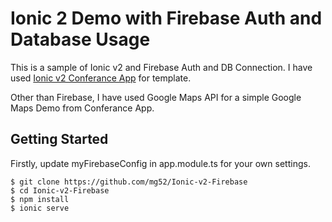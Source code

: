 # Ionic 2 Demo with Firebase Auth and Database Usage

This is a sample of Ionic v2 and Firebase Auth and DB Connection. 
I have used [Ionic v2 Conferance App](https://github.com/driftyco/ionic-conference-app) for template.

Other than Firebase, I have used Google Maps API for a simple Google Maps Demo from Conferance App.

## Getting Started

Firstly, update myFirebaseConfig in app.module.ts for your own settings.
```
$ git clone https://github.com/mg52/Ionic-v2-Firebase
$ cd Ionic-v2-Firebase
$ npm install
$ ionic serve
```

 

